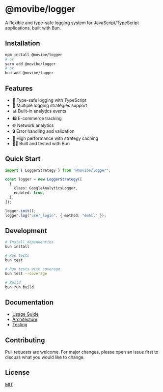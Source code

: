 # @movibe/logger

A flexible and type-safe logging system for JavaScript/TypeScript applications, built with Bun.

## Installation

```bash
npm install @movibe/logger
# or
yarn add @movibe/logger
# or
bun add @movibe/logger
```

## Features

- 🎯 Type-safe logging with TypeScript
- 🔄 Multiple logging strategies support
- 📊 Built-in analytics events
- 🛍️ E-commerce tracking
- 🌐 Network analytics
- 🔒 Error handling and validation
- 🚀 High performance with strategy caching
- 🏃‍♂️ Built and tested with Bun

## Quick Start

```typescript
import { LoggerStrategy } from "@movibe/logger";

const logger = new LoggerStrategy([
  {
    class: GoogleAnalyticsLogger,
    enabled: true,
  },
]);

logger.init();
logger.log("user_login", { method: "email" });
```

## Development

```bash
# Install dependencies
bun install

# Run tests
bun test

# Run tests with coverage
bun test --coverage

# Build
bun run build
```

## Documentation

- [Usage Guide](docs/USAGE.md)
- [Architecture](docs/ARCHITECTURE.md)
- [Testing](docs/testing.md)

## Contributing

Pull requests are welcome. For major changes, please open an issue first to discuss what you would like to change.

## License

[MIT](LICENSE)

